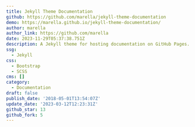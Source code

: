 ```yaml
---
title: Jekyll Theme Documentation
github: https://github.com/marella/jekyll-theme-documentation
demo: https://marella.github.io/jekyll-theme-documentation/
author: marella
author_link: https://github.com/marella
date: 2023-11-29T05:37:38.751Z
description: A Jekyll theme for hosting documentation on GitHub Pages.
ssg:
  - Jekyll
css:
  - Bootstrap
  - SCSS
cms: []
category:
  - Documentation
draft: false
publish_date: '2018-05-01T13:54:07Z'
update_date: '2023-03-12T12:23:31Z'
github_star: 13
github_fork: 5
---
```

